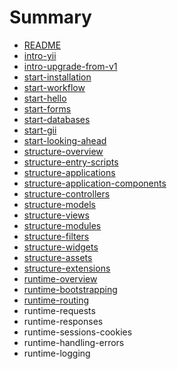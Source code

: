 # Summary

* [README](README.md)
* [intro-yii](intro-yii.md)
* [intro-upgrade-from-v1](intro-upgrade-from-v1.md)
* [start-installation](start-installation.md)
* [start-workflow](start-workflow.md)
* [start-hello](start-hello.md)
* [start-forms](start-forms.md)
* [start-databases](start-databases.md)
* [start-gii](start-gii.md)
* [start-looking-ahead](start-looking-ahead.md)
* [structure-overview](structure-overview.md)
* [structure-entry-scripts](structure-entry-scripts.md)
* [structure-applications](structure-applications.md)
* [structure-application-components](structure-application-components.md)
* [structure-controllers](structure-controllers.md)
* [structure-models](structure-models.md)
* [structure-views](structure-views.md)
* [structure-modules](structure-modules.md)
* [structure-filters](structure-filters.md)
* [structure-widgets](structure-widgets.md)
* [structure-assets](structure-assets.md)
* [structure-extensions](structure-extensions.md)
* [runtime-overview](runtime-overview.md)
* [runtime-bootstrapping](runtime-bootstrapping.md)
* [runtime-routing](runtime-routing.md)
* runtime-requests
* runtime-responses
* runtime-sessions-cookies
* runtime-handling-errors
* runtime-logging

